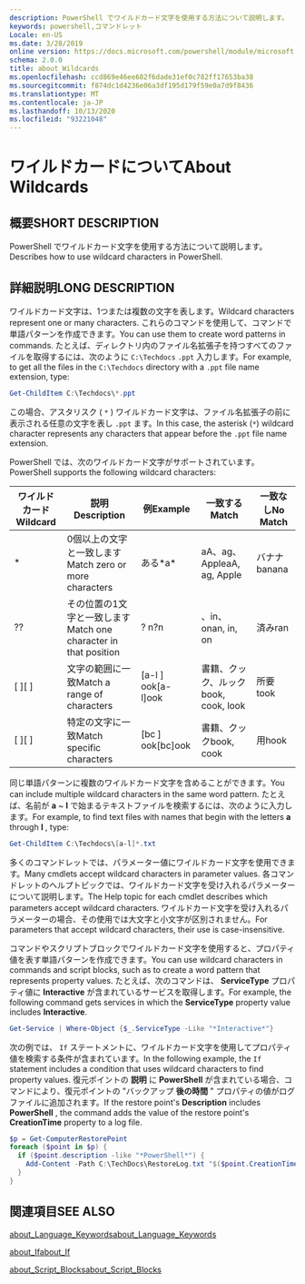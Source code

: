 ```yaml
---
description: PowerShell でワイルドカード文字を使用する方法について説明します。
keywords: powershell,コマンドレット
Locale: en-US
ms.date: 3/28/2019
online version: https://docs.microsoft.com/powershell/module/microsoft.powershell.core/about/about_wildcards?view=powershell-6&WT.mc_id=ps-gethelp
schema: 2.0.0
title: about_Wildcards
ms.openlocfilehash: ccd869e46ee682f6dade31ef0c782ff17653ba38
ms.sourcegitcommit: f874dc1d4236e06a3df195d179f59e0a7d9f8436
ms.translationtype: MT
ms.contentlocale: ja-JP
ms.lasthandoff: 10/13/2020
ms.locfileid: "93221048"
---
```

# <a name="about-wildcards"></a><span data-ttu-id="3b721-104">ワイルドカードについて</span><span class="sxs-lookup"><span data-stu-id="3b721-104">About Wildcards</span></span>

## <a name="short-description"></a><span data-ttu-id="3b721-105">概要</span><span class="sxs-lookup"><span data-stu-id="3b721-105">SHORT DESCRIPTION</span></span>

<span data-ttu-id="3b721-106">PowerShell でワイルドカード文字を使用する方法について説明します。</span><span class="sxs-lookup"><span data-stu-id="3b721-106">Describes how to use wildcard characters in PowerShell.</span></span>

## <a name="long-description"></a><span data-ttu-id="3b721-107">詳細説明</span><span class="sxs-lookup"><span data-stu-id="3b721-107">LONG DESCRIPTION</span></span>

<span data-ttu-id="3b721-108">ワイルドカード文字は、1つまたは複数の文字を表します。</span><span class="sxs-lookup"><span data-stu-id="3b721-108">Wildcard characters represent one or many characters.</span></span> <span data-ttu-id="3b721-109">これらのコマンドを使用して、コマンドで単語パターンを作成できます。</span><span class="sxs-lookup"><span data-stu-id="3b721-109">You can use them to create word patterns in commands.</span></span> <span data-ttu-id="3b721-110">たとえば、ディレクトリ内のファイル名拡張子を持つすべてのファイルを取得するには、次のように `C:\Techdocs` `.ppt` 入力します。</span><span class="sxs-lookup"><span data-stu-id="3b721-110">For example, to get all the files in the `C:\Techdocs` directory with a `.ppt` file name extension, type:</span></span>

```powershell
Get-ChildItem C:\Techdocs\*.ppt
```

<span data-ttu-id="3b721-111">この場合、アスタリスク ( `*` ) ワイルドカード文字は、ファイル名拡張子の前に表示される任意の文字を表し `.ppt` ます。</span><span class="sxs-lookup"><span data-stu-id="3b721-111">In this case, the asterisk (`*`) wildcard character represents any characters that appear before the `.ppt` file name extension.</span></span>

<span data-ttu-id="3b721-112">PowerShell では、次のワイルドカード文字がサポートされています。</span><span class="sxs-lookup"><span data-stu-id="3b721-112">PowerShell supports the following wildcard characters:</span></span>

|<span data-ttu-id="3b721-113">ワイルドカード</span><span class="sxs-lookup"><span data-stu-id="3b721-113">Wildcard</span></span>|<span data-ttu-id="3b721-114">説明</span><span class="sxs-lookup"><span data-stu-id="3b721-114">Description</span></span>               |<span data-ttu-id="3b721-115">例</span><span class="sxs-lookup"><span data-stu-id="3b721-115">Example</span></span> |<span data-ttu-id="3b721-116">一致する</span><span class="sxs-lookup"><span data-stu-id="3b721-116">Match</span></span>        |<span data-ttu-id="3b721-117">一致なし</span><span class="sxs-lookup"><span data-stu-id="3b721-117">No Match</span></span>|
|--------|--------------------------|--------|-------------|--------|
|\*      |<span data-ttu-id="3b721-118">0個以上の文字と一致します</span><span class="sxs-lookup"><span data-stu-id="3b721-118">Match zero or more characters</span></span> | <span data-ttu-id="3b721-119">ある\*</span><span class="sxs-lookup"><span data-stu-id="3b721-119">a\*</span></span>  | <span data-ttu-id="3b721-120">aA、ag、Apple</span><span class="sxs-lookup"><span data-stu-id="3b721-120">aA, ag, Apple</span></span> | <span data-ttu-id="3b721-121">バナナ</span><span class="sxs-lookup"><span data-stu-id="3b721-121">banana</span></span> |
|<span data-ttu-id="3b721-122">?</span><span class="sxs-lookup"><span data-stu-id="3b721-122">?</span></span>       |<span data-ttu-id="3b721-123">その位置の1文字と一致します</span><span class="sxs-lookup"><span data-stu-id="3b721-123">Match one character in that position</span></span> | <span data-ttu-id="3b721-124">? n</span><span class="sxs-lookup"><span data-stu-id="3b721-124">?n</span></span> | <span data-ttu-id="3b721-125">、in、on</span><span class="sxs-lookup"><span data-stu-id="3b721-125">an, in, on</span></span> | <span data-ttu-id="3b721-126">済み</span><span class="sxs-lookup"><span data-stu-id="3b721-126">ran</span></span> |
|<span data-ttu-id="3b721-127">\[ \]</span><span class="sxs-lookup"><span data-stu-id="3b721-127">\[ \]</span></span>   |<span data-ttu-id="3b721-128">文字の範囲に一致</span><span class="sxs-lookup"><span data-stu-id="3b721-128">Match a range of characters</span></span> | <span data-ttu-id="3b721-129">\[a-l \] ook</span><span class="sxs-lookup"><span data-stu-id="3b721-129">\[a-l\]ook</span></span> | <span data-ttu-id="3b721-130">書籍、クック、ルック</span><span class="sxs-lookup"><span data-stu-id="3b721-130">book, cook, look</span></span> | <span data-ttu-id="3b721-131">所要</span><span class="sxs-lookup"><span data-stu-id="3b721-131">took</span></span> |
|<span data-ttu-id="3b721-132">\[ \]</span><span class="sxs-lookup"><span data-stu-id="3b721-132">\[ \]</span></span>   |<span data-ttu-id="3b721-133">特定の文字に一致</span><span class="sxs-lookup"><span data-stu-id="3b721-133">Match specific characters</span></span> | <span data-ttu-id="3b721-134">\[bc \] ook</span><span class="sxs-lookup"><span data-stu-id="3b721-134">\[bc\]ook</span></span> | <span data-ttu-id="3b721-135">書籍、クック</span><span class="sxs-lookup"><span data-stu-id="3b721-135">book, cook</span></span> | <span data-ttu-id="3b721-136">用</span><span class="sxs-lookup"><span data-stu-id="3b721-136">hook</span></span> |

<span data-ttu-id="3b721-137">同じ単語パターンに複数のワイルドカード文字を含めることができます。</span><span class="sxs-lookup"><span data-stu-id="3b721-137">You can include multiple wildcard characters in the same word pattern.</span></span> <span data-ttu-id="3b721-138">たとえば、名前が **a** ~ **l** で始まるテキストファイルを検索するには、次のように入力します。</span><span class="sxs-lookup"><span data-stu-id="3b721-138">For example, to find text files with names that begin with the letters **a** through **l** , type:</span></span>

```powershell
Get-ChildItem C:\Techdocs\[a-l]*.txt
```

<span data-ttu-id="3b721-139">多くのコマンドレットでは、パラメーター値にワイルドカード文字を使用できます。</span><span class="sxs-lookup"><span data-stu-id="3b721-139">Many cmdlets accept wildcard characters in parameter values.</span></span> <span data-ttu-id="3b721-140">各コマンドレットのヘルプトピックでは、ワイルドカード文字を受け入れるパラメーターについて説明します。</span><span class="sxs-lookup"><span data-stu-id="3b721-140">The Help topic for each cmdlet describes which parameters accept wildcard characters.</span></span> <span data-ttu-id="3b721-141">ワイルドカード文字を受け入れるパラメーターの場合、その使用では大文字と小文字が区別されません。</span><span class="sxs-lookup"><span data-stu-id="3b721-141">For parameters that accept wildcard characters, their use is case-insensitive.</span></span>

<span data-ttu-id="3b721-142">コマンドやスクリプトブロックでワイルドカード文字を使用すると、プロパティ値を表す単語パターンを作成できます。</span><span class="sxs-lookup"><span data-stu-id="3b721-142">You can use wildcard characters in commands and script blocks, such as to create a word pattern that represents property values.</span></span> <span data-ttu-id="3b721-143">たとえば、次のコマンドは、 **ServiceType** プロパティ値に **Interactive** が含まれているサービスを取得します。</span><span class="sxs-lookup"><span data-stu-id="3b721-143">For example, the following command gets services in which the **ServiceType** property value includes **Interactive**.</span></span>

```powershell
Get-Service | Where-Object {$_.ServiceType -Like "*Interactive*"}
```

<span data-ttu-id="3b721-144">次の例では、 `If` ステートメントに、ワイルドカード文字を使用してプロパティ値を検索する条件が含まれています。</span><span class="sxs-lookup"><span data-stu-id="3b721-144">In the following example, the `If` statement includes a condition that uses wildcard characters to find property values.</span></span> <span data-ttu-id="3b721-145">復元ポイントの **説明** に **PowerShell** が含まれている場合、コマンドにより、復元ポイントの "バックアップ **後の時間** " プロパティの値がログファイルに追加されます。</span><span class="sxs-lookup"><span data-stu-id="3b721-145">If the restore point's **Description** includes **PowerShell** , the command adds the value of the restore point's **CreationTime** property to a log file.</span></span>

```powershell
$p = Get-ComputerRestorePoint
foreach ($point in $p) {
  if ($point.description -like "*PowerShell*") {
    Add-Content -Path C:\TechDocs\RestoreLog.txt "$($point.CreationTime)"
  }
}
```

## <a name="see-also"></a><span data-ttu-id="3b721-146">関連項目</span><span class="sxs-lookup"><span data-stu-id="3b721-146">SEE ALSO</span></span>

[<span data-ttu-id="3b721-147">about_Language_Keywords</span><span class="sxs-lookup"><span data-stu-id="3b721-147">about_Language_Keywords</span></span>](about_Language_Keywords.md)

[<span data-ttu-id="3b721-148">about_If</span><span class="sxs-lookup"><span data-stu-id="3b721-148">about_If</span></span>](about_If.md)

[<span data-ttu-id="3b721-149">about_Script_Blocks</span><span class="sxs-lookup"><span data-stu-id="3b721-149">about_Script_Blocks</span></span>](about_Script_Blocks.md)
